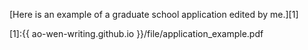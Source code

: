 [Here is an example of a graduate school application edited by me.][1]

[1]:{{ ao-wen-writing.github.io }}/file/application_example.pdf
